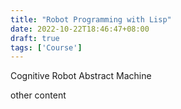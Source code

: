 ```yaml
---
title: "Robot Programming with Lisp"
date: 2022-10-22T18:46:47+08:00
draft: true
tags: ['Course']
---
```


Cognitive Robot Abstract Machine

<!--more-->


other content
